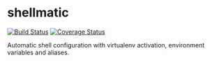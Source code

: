 # shellmatic

[![Build Status](https://travis-ci.org/ESSS/shellmatic.png)](https://travis-ci.org/ESSS/shellmatic)
[![Coverage Status](https://coveralls.io/repos/ESSS/shellmatic/badge.png)](https://coveralls.io/r/ESSS/shellmatic)

Automatic shell configuration with virtualenv activation, environment variables and aliases.
